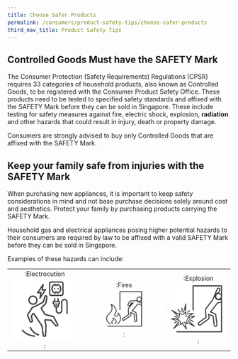 ```yaml
---
title: Choose Safer Products
permalink: /consumers/product-safety-tips/choose-safer-products
third_nav_title: Product Safety Tips
---
```

## Controlled Goods Must have the SAFETY Mark
The Consumer Protection (Safety Requirements) Regulations (CPSR) requires 33 categories of household products, also known as Controlled Goods, to be registered with the Consumer Product Safety Office. These products need to be tested to specified safety standards and affixed with the SAFETY Mark before they can be sold in Singapore. These include testing for safety measures against fire, electric shock, explosion, **radiation** and other hazards that could result in injury, death or property damage.

Consumers are strongly advised to buy only Controlled Goods that are affixed with the SAFETY Mark.

## Keep your family safe from injuries with the SAFETY Mark
When purchasing new appliances, it is important to keep safety considerations in mind and not base purchase decisions solely around cost and aesthetics. Protect your family by purchasing products carrying the SAFETY Mark.

Household gas and electrical appliances posing higher potential hazards to their consumers are required by law to be affixed with a valid SAFETY Mark before they can be sold in Singapore.

Examples of these hazards can include:

|     |   |     |   |     |
|:---:|---|:---:|---|:---:|
|:Electrocution![electrocution](/images/consumers/choose-safer-products/electrocuted-icon.png):|![blank](/images/consumers/blank.png)|:Fires![fires](/images/consumers/choose-safer-products/fire-icon.png):|![blank](/images/consumers/blank.png)|:Explosion![explosion](/images/consumers/choose-safer-products/explosion-icon.png):|

